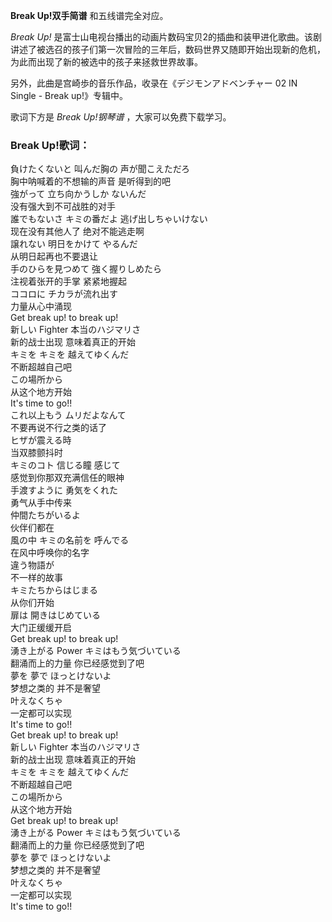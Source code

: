 

**Break Up!双手简谱** 和五线谱完全对应。

_Break Up!_
是富士山电视台播出的动画片数码宝贝2的插曲和装甲进化歌曲。该剧讲述了被选召的孩子们第一次冒险的三年后，数码世界又随即开始出现新的危机，为此而出现了新的被选中的孩子来拯救世界故事。

另外，此曲是宫崎歩的音乐作品，收录在《デジモンアドベンチャー 02 IN Single - Break up!》专辑中。

歌词下方是 _Break Up!钢琴谱_ ，大家可以免费下载学习。

### Break Up!歌词：

負けたくないと 叫んだ胸の 声が聞こえただろ  
胸中呐喊着的不想输的声音 是听得到的吧  
強がって 立ち向かうしか ないんだ  
没有强大到不可战胜的对手  
誰でもないさ キミの番だよ 逃げ出しちゃいけない  
现在没有其他人了 绝对不能逃走啊  
譲れない 明日をかけて やるんだ  
从明日起再也不要退让  
手のひらを見つめて 強く握りしめたら  
注视着张开的手掌 紧紧地握起  
ココロに チカラが流れ出す  
力量从心中涌现  
Get break up! to break up!  
新しい Fighter 本当のハジマリさ  
新的战士出现 意味着真正的开始  
キミを キミを 越えてゆくんだ  
不断超越自己吧  
この場所から  
从这个地方开始  
It's time to go!!  
これ以上もう ムリだよなんて  
不要再说不行之类的话了  
ヒザが震える時  
当双膝颤抖时  
キミのコト 信じる瞳 感じて  
感觉到你那双充满信任的眼神  
手渡すように 勇気をくれた  
勇气从手中传来  
仲間たちがいるよ  
伙伴们都在  
風の中 キミの名前を 呼んでる  
在风中呼唤你的名字  
違う物語が  
不一样的故事  
キミたちからはじまる  
从你们开始  
扉は 開きはじめている  
大门正缓缓开启  
Get break up! to break up!  
湧き上がる Power キミはもう気づいている  
翻涌而上的力量 你已经感觉到了吧  
夢を 夢で ほっとけないよ  
梦想之类的 并不是奢望  
叶えなくちゃ  
一定都可以实现  
It's time to go!!  
Get break up! to break up!  
新しい Fighter 本当のハジマリさ  
新的战士出现 意味着真正的开始  
キミを キミを 越えてゆくんだ  
不断超越自己吧  
この場所から  
从这个地方开始  
Get break up! to break up!  
湧き上がる Power キミはもう気づいている  
翻涌而上的力量 你已经感觉到了吧  
夢を 夢で ほっとけないよ  
梦想之类的 并不是奢望  
叶えなくちゃ  
一定都可以实现  
It's time to go!!

